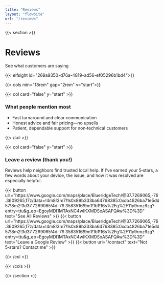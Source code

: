 ```yaml
---
title: "Reviews"
layout: "flowbite"
url: "/reviews"
---
```


{{< section >}}

# Reviews

See what customers are saying


{{< elfsight id="269a9350-d76a-4819-ad56-ef05296b1bd4">}}

{{< cols min="18rem" gap="2rem" v="start">}}

{{< col card="false" y="start" >}}

### What people mention most

- Fast turnaround and clear communication
- Honest advice and fair pricing—no upsells
- Patient, dependable support for non‑technical customers

{{< /col >}}

{{< col card="false" y="start" >}}

### Leave a review (thank you!)

Reviews help neighbors find trusted local help. If I’ve earned your 5‑stars, a few words about your device, the issue, and how it was resolved are especially helpful.

<div class="flex flex-wrap gap-3 items-center">
	{{< button url="https://www.google.com/maps/place/BlueridgeTech/@37.7269065,-79.3609265,17z/data=!4m8!3m7!1s0x89b333ba64768395:0xcb4826ba71e5dd57!8m2!3d37.7269065!4d-79.3583516!9m1!1b1!16s%2Fg%2F11y9rmz6zg?entry=ttu&g_ep=EgoyMDI1MTAxNC4wIKXMDSoASAFQAw%3D%3D" text="See All Reviews" >}}
	{{< button url="https://www.google.com/maps/place/BlueridgeTech/@37.7269065,-79.3609265,17z/data=!4m8!3m7!1s0x89b333ba64768395:0xcb4826ba71e5dd57!8m2!3d37.7269065!4d-79.3583516!9m1!1b1!16s%2Fg%2F11y9rmz6zg?entry=ttu&g_ep=EgoyMDI1MTAxNC4wIKXMDSoASAFQAw%3D%3D" text="Leave a Google Review" >}}
	{{< button url="/contact" text="Not 5‑stars? Contact me" >}}
</div>

{{< /col >}}

{{< /cols >}}

<script type="application/ld+json">
{
	"@context": "https://schema.org",
	"@type": "LocalBusiness",
	"name": "BlueridgeTech",
	"url": "https://blueridgetech.pages.dev/",
	"telephone": "+1-540-458-1021",
	"image": "https://blueridgetech.pages.dev/media/logo.png",
	"address": {
		"@type": "PostalAddress",
		"streetAddress": "1412 Magnolia Ave",
		"addressLocality": "Buena Vista",
		"addressRegion": "VA",
		"postalCode": "24416",
		"addressCountry": "US"
	},
	"geo": {
		"@type": "GeoCoordinates",
		"latitude": 37.7269065,
		"longitude": -79.3583516
	},
	"sameAs": [
		"https://www.google.com/maps/place/BlueridgeTech/@37.7269065,-79.3609265,17z/data=!4m8!3m7!1s0x89b333ba64768395:0xcb4826ba71e5dd57!8m2!3d37.7269065!4d-79.3583516!9m1!1b1!16s%2Fg%2F11y9rmz6zg"
	]
}
</script>

{{< /section >}}
